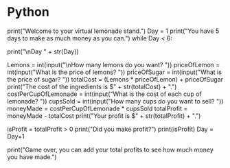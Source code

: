 # Python

print("Welcome to your virtual lemonade stand.")
Day = 1
print("You have 5 days to make as much money as you can.")
while Day < 6:
    
  print("\nDay " + str(Day))
  
  Lemons = int(input("\nHow many lemons do you want? "))
  priceOfLemon = int(input("What is the price of lemons? "))
  priceOfSugar = int(input("What is the price of sugar? "))
  totalCost = (Lemons * priceOfLemon) + priceOfSugar
  print("The cost of the ingredients is $" + str(totalCost) + ".")
  costPerCupOfLemonade = int(input("What is the cost of each cup of lemonade? "))
  cupsSold = int(input("How many cups do you want to sell? "))
  moneyMade = costPerCupOfLemonade * cupsSold
  totalProfit = moneyMade - totalCost
  print("Your profit is $" + str(totalProfit) + ".")

  isProfit = totalProfit > 0
  print("Did you make profit?")
  print(isProfit)
  Day = Day+1


print("Game over, you can add your total profits to see how much money you have made.")


